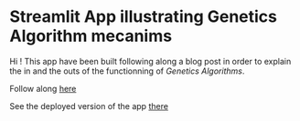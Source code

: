 # Streamlit App illustrating Genetics Algorithm mecanims

Hi ! This app have been built following along a blog
post in order to explain the in and the outs of the functionning
of *Genetics Algorithms*. 

Follow along [here](https://emilien-foissotte.github.io/fr/posts/2023/10/genetic-algorithm/?utm_campaign=GAGithub)

See the deployed version of the app [there](https://ml-genetic-algorithms.streamlit.app)
